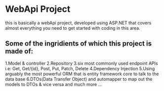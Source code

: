 # WebApi Project
this is basically a webApi project, developed using ASP.NET that covers almost everything you need to get started with coding in this area.<br/>
## Some of the ingridients of which this project is made of:
1.Model & controller
2.Repository
3.six most commonly used endpoint APIs i.e: Get, Get/{id}, Post, Put, Patch, Delete
4.Dependency Injection
5.Using arguably the most powerful ORM that is entity framework core to talk to the data base
6.DTOs(Data Transfer Object) and automapper to map out the models to DTOs & vice versa
and much more ...
